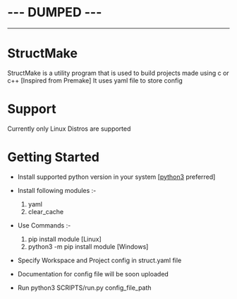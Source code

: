 <h1>--- DUMPED ---</h1>
<hr>

# StructMake
StructMake is a utility program that is used to build projects made using c or c++  [Inspired from Premake]
It uses yaml file to store config

# Support
Currently only Linux Distros are supported

# Getting Started
* Install supported python version in your system [<a href="https://www.python.org/downloads/">python3</a> preferred]
* Install following modules :-
  1. yaml
  2. clear_cache
* Use Commands :-
  1. pip install module [Linux]
  2. python3 -m pip install module [Windows]

* Specify Workspace and Project config in struct.yaml file
* Documentation for config file will be soon uploaded
* Run python3 SCRIPTS/run.py config_file_path

